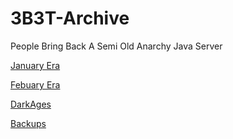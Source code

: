 # 3B3T-Archive

People Bring Back A Semi Old Anarchy Java Server

<a href="./January-Febuary-4th-Era/index.html" title="January Era">January Era</a>

<a href="./Febuary-5th-Febuary-8th-Era/index.html" title="Febuary Era">Febuary Era</a>

<a href="./DarkAges/index.html" title="DarkAges">DarkAges</a>

<a href="./backups.html" title="Backups">Backups</a>
